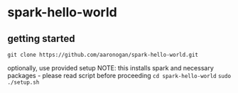 # spark-hello-world

## getting started
`git clone https://github.com/aaronogan/spark-hello-world.git`

optionally, use provided setup
NOTE: this installs spark and necessary packages - please read script before proceeding
`cd spark-hello-world`
`sudo ./setup.sh`
